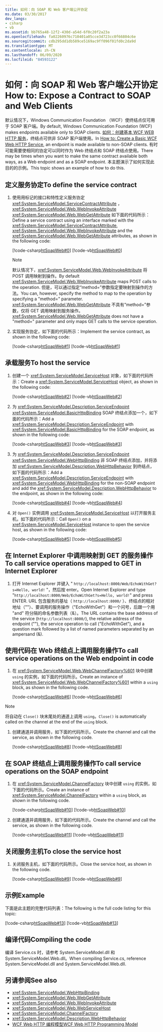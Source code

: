 ```yaml
---
title: 如何：向 SOAP 和 Web 客户端公开协定
ms.date: 03/30/2017
dev_langs:
- csharp
- vb
ms.assetid: bb765a48-12f2-430d-a54d-6f0c20f2a23a
ms.openlocfilehash: fa02260976c710401a05cce3d723cc0f66804c6e
ms.sourcegitcommit: cdb295dd1db589ce5169ac9ff096f01fd0c2da9d
ms.translationtype: MT
ms.contentlocale: zh-CN
ms.lasthandoff: 06/09/2020
ms.locfileid: "84593122"
---
```

# <a name="how-to-expose-a-contract-to-soap-and-web-clients"></a><span data-ttu-id="862a1-102">如何：向 SOAP 和 Web 客户端公开协定</span><span class="sxs-lookup"><span data-stu-id="862a1-102">How to: Expose a Contract to SOAP and Web Clients</span></span>

<span data-ttu-id="862a1-103">默认情况下，Windows Communication Foundation （WCF）使终结点仅可用于 SOAP 客户端。</span><span class="sxs-lookup"><span data-stu-id="862a1-103">By default, Windows Communication Foundation (WCF) makes endpoints available only to SOAP clients.</span></span> <span data-ttu-id="862a1-104">[如何：创建基本 WCF WEB HTTP 服务](how-to-create-a-basic-wcf-web-http-service.md)，终结点可供非 SOAP 客户端使用。</span><span class="sxs-lookup"><span data-stu-id="862a1-104">In [How to: Create a Basic WCF Web HTTP Service](how-to-create-a-basic-wcf-web-http-service.md), an endpoint is made available to non-SOAP clients.</span></span> <span data-ttu-id="862a1-105">有时可能需要使相同的协定可以同时作为 Web 终结点和 SOAP 终结点使用。</span><span class="sxs-lookup"><span data-stu-id="862a1-105">There may be times when you want to make the same contract available both ways, as a Web endpoint and as a SOAP endpoint.</span></span> <span data-ttu-id="862a1-106">本主题演示了如何实现此目的的示例。</span><span class="sxs-lookup"><span data-stu-id="862a1-106">This topic shows an example of how to do this.</span></span>

## <a name="to-define-the-service-contract"></a><span data-ttu-id="862a1-107">定义服务协定</span><span class="sxs-lookup"><span data-stu-id="862a1-107">To define the service contract</span></span>

1. <span data-ttu-id="862a1-108">使用用标记的接口和特性定义服务协定 <xref:System.ServiceModel.ServiceContractAttribute> ， <xref:System.ServiceModel.Web.WebInvokeAttribute> <xref:System.ServiceModel.Web.WebGetAttribute> 如下面的代码所示：</span><span class="sxs-lookup"><span data-stu-id="862a1-108">Define a service contract using an interface marked with the <xref:System.ServiceModel.ServiceContractAttribute>, <xref:System.ServiceModel.Web.WebInvokeAttribute> and the <xref:System.ServiceModel.Web.WebGetAttribute> attributes, as shown in the following code:</span></span>

    [!code-csharp[htSoapWeb#0](../../../../samples/snippets/csharp/VS_Snippets_CFX/htsoapweb/cs/program.cs#0)]
    [!code-vb[htSoapWeb#0](../../../../samples/snippets/visualbasic/VS_Snippets_CFX/htsoapweb/vb/program.vb#0)]

    > [!NOTE]
    > <span data-ttu-id="862a1-109">默认情况下，<xref:System.ServiceModel.Web.WebInvokeAttribute> 将 POST 调用映射到操作。</span><span class="sxs-lookup"><span data-stu-id="862a1-109">By default <xref:System.ServiceModel.Web.WebInvokeAttribute> maps POST calls to the operation.</span></span> <span data-ttu-id="862a1-110">但是，可以通过指定“method=”参数指定要映射到操作的方法。</span><span class="sxs-lookup"><span data-stu-id="862a1-110">You can, however, specify the method to map to the operation by specifying a "method=" parameter.</span></span> <span data-ttu-id="862a1-111"><xref:System.ServiceModel.Web.WebGetAttribute> 不具有“method=”参数，仅将 GET 调用映射到服务操作。</span><span class="sxs-lookup"><span data-stu-id="862a1-111"><xref:System.ServiceModel.Web.WebGetAttribute> does not have a "method=" parameter and only maps GET calls to the service operation.</span></span>

2. <span data-ttu-id="862a1-112">实现服务协定，如下面的代码所示：</span><span class="sxs-lookup"><span data-stu-id="862a1-112">Implement the service contract, as shown in the following code:</span></span>

     [!code-csharp[htSoapWeb#1](../../../../samples/snippets/csharp/VS_Snippets_CFX/htsoapweb/cs/program.cs#1)]
     [!code-vb[htSoapWeb#1](../../../../samples/snippets/visualbasic/VS_Snippets_CFX/htsoapweb/vb/program.vb#1)]

## <a name="to-host-the-service"></a><span data-ttu-id="862a1-113">承载服务</span><span class="sxs-lookup"><span data-stu-id="862a1-113">To host the service</span></span>

1. <span data-ttu-id="862a1-114">创建一个 <xref:System.ServiceModel.ServiceHost> 对象，如下面的代码所示：</span><span class="sxs-lookup"><span data-stu-id="862a1-114">Create a <xref:System.ServiceModel.ServiceHost> object, as shown in the following code:</span></span>

     [!code-csharp[htSoapWeb#2](../../../../samples/snippets/csharp/VS_Snippets_CFX/htsoapweb/cs/program.cs#2)]
     [!code-vb[htSoapWeb#2](../../../../samples/snippets/visualbasic/VS_Snippets_CFX/htsoapweb/vb/program.vb#2)]

2. <span data-ttu-id="862a1-115">为 <xref:System.ServiceModel.Description.ServiceEndpoint> <xref:System.ServiceModel.BasicHttpBinding> SOAP 终结点添加一个，如下面的代码所示：</span><span class="sxs-lookup"><span data-stu-id="862a1-115">Add a <xref:System.ServiceModel.Description.ServiceEndpoint> with <xref:System.ServiceModel.BasicHttpBinding> for the SOAP endpoint, as shown in the following code:</span></span>

     [!code-csharp[htSoapWeb#3](../../../../samples/snippets/csharp/VS_Snippets_CFX/htsoapweb/cs/program.cs#3)]
     [!code-vb[htSoapWeb#3](../../../../samples/snippets/visualbasic/VS_Snippets_CFX/htsoapweb/vb/program.vb#3)]

3. <span data-ttu-id="862a1-116">为 <xref:System.ServiceModel.Description.ServiceEndpoint> <xref:System.ServiceModel.WebHttpBinding> 非 SOAP 终结点添加，并将添加 <xref:System.ServiceModel.Description.WebHttpBehavior> 到终结点，如下面的代码所示：</span><span class="sxs-lookup"><span data-stu-id="862a1-116">Add a <xref:System.ServiceModel.Description.ServiceEndpoint> with <xref:System.ServiceModel.WebHttpBinding> for the non-SOAP endpoint and add the <xref:System.ServiceModel.Description.WebHttpBehavior> to the endpoint, as shown in the following code:</span></span>

     [!code-csharp[htSoapWeb#4](../../../../samples/snippets/csharp/VS_Snippets_CFX/htsoapweb/cs/program.cs#4)]
     [!code-vb[htSoapWeb#4](../../../../samples/snippets/visualbasic/VS_Snippets_CFX/htsoapweb/vb/program.vb#4)]

4. <span data-ttu-id="862a1-117">对 `Open()` 实例调用 <xref:System.ServiceModel.ServiceHost> 以打开服务主机，如下面的代码所示：</span><span class="sxs-lookup"><span data-stu-id="862a1-117">Call `Open()` on a <xref:System.ServiceModel.ServiceHost> instance to open the service host, as shown in the following code:</span></span>

     [!code-csharp[htSoapWeb#5](../../../../samples/snippets/csharp/VS_Snippets_CFX/htsoapweb/cs/program.cs#5)]
     [!code-vb[htSoapWeb#5](../../../../samples/snippets/visualbasic/VS_Snippets_CFX/htsoapweb/vb/program.vb#5)]

## <a name="to-call-service-operations-mapped-to-get-in-internet-explorer"></a><span data-ttu-id="862a1-118">在 Internet Explorer 中调用映射到 GET 的服务操作</span><span class="sxs-lookup"><span data-stu-id="862a1-118">To call service operations mapped to GET in Internet Explorer</span></span>

1. <span data-ttu-id="862a1-119">打开 Internet Explorer 并键入 " `http://localhost:8000/Web/EchoWithGet?s=Hello, world!` "，然后按 enter。</span><span class="sxs-lookup"><span data-stu-id="862a1-119">Open Internet Explorer and type "`http://localhost:8000/Web/EchoWithGet?s=Hello, world!`" and press ENTER.</span></span> <span data-ttu-id="862a1-120">URL 包含服务的基址（ `http://localhost:8000/` ）、终结点的相对地址（""）、要调用的服务操作（"EchoWithGet"）和一个问号，后跟一个用 "and" 符分隔的命名参数列表（&）。</span><span class="sxs-lookup"><span data-stu-id="862a1-120">The URL contains the base address of the service (`http://localhost:8000/`), the relative address of the endpoint (""), the service operation to call ("EchoWithGet"), and a question mark followed by a list of named parameters separated by an ampersand (&).</span></span>

## <a name="to-call-service-operations-on-the-web-endpoint-in-code"></a><span data-ttu-id="862a1-121">使用代码在 Web 终结点上调用服务操作</span><span class="sxs-lookup"><span data-stu-id="862a1-121">To call service operations on the Web endpoint in code</span></span>

1. <span data-ttu-id="862a1-122">在 <xref:System.ServiceModel.Web.WebChannelFactory%601> 块中创建 `using` 的实例，如下面的代码所示。</span><span class="sxs-lookup"><span data-stu-id="862a1-122">Create an instance of <xref:System.ServiceModel.Web.WebChannelFactory%601> within a `using` block, as shown in the following code.</span></span>

     [!code-csharp[htSoapWeb#6](../../../../samples/snippets/csharp/VS_Snippets_CFX/htsoapweb/cs/program.cs#6)]
     [!code-vb[htSoapWeb#6](../../../../samples/snippets/visualbasic/VS_Snippets_CFX/htsoapweb/vb/program.vb#6)]

> [!NOTE]
> <span data-ttu-id="862a1-123">将自动在 `Close()` 块末尾处的通道上调用 `using`。</span><span class="sxs-lookup"><span data-stu-id="862a1-123">`Close()` is automatically called on the channel at the end of the `using` block.</span></span>

1. <span data-ttu-id="862a1-124">创建通道并调用服务，如下面的代码所示。</span><span class="sxs-lookup"><span data-stu-id="862a1-124">Create the channel and call the service, as shown in the following code.</span></span>

     [!code-csharp[htSoapWeb#8](../../../../samples/snippets/csharp/VS_Snippets_CFX/htsoapweb/cs/program.cs#8)]
     [!code-vb[htSoapWeb#8](../../../../samples/snippets/visualbasic/VS_Snippets_CFX/htsoapweb/vb/program.vb#8)]

## <a name="to-call-service-operations-on-the-soap-endpoint"></a><span data-ttu-id="862a1-125">在 SOAP 终结点上调用服务操作</span><span class="sxs-lookup"><span data-stu-id="862a1-125">To call service operations on the SOAP endpoint</span></span>

1. <span data-ttu-id="862a1-126">在 <xref:System.ServiceModel.ChannelFactory> 块中创建 `using` 的实例，如下面的代码所示。</span><span class="sxs-lookup"><span data-stu-id="862a1-126">Create an instance of <xref:System.ServiceModel.ChannelFactory> within a `using` block, as shown in the following code.</span></span>

    [!code-csharp[htSoapWeb#10](../../../../samples/snippets/csharp/VS_Snippets_CFX/htsoapweb/cs/program.cs#10)]
    [!code-vb[htSoapWeb#10](../../../../samples/snippets/visualbasic/VS_Snippets_CFX/htsoapweb/vb/program.vb#10)]

2. <span data-ttu-id="862a1-127">创建通道并调用服务，如下面的代码所示。</span><span class="sxs-lookup"><span data-stu-id="862a1-127">Create the channel and call the service, as shown in the following code.</span></span>

    [!code-csharp[htSoapWeb#11](../../../../samples/snippets/csharp/VS_Snippets_CFX/htsoapweb/cs/program.cs#11)]
    [!code-vb[htSoapWeb#11](../../../../samples/snippets/visualbasic/VS_Snippets_CFX/htsoapweb/vb/program.vb#11)]

## <a name="to-close-the-service-host"></a><span data-ttu-id="862a1-128">关闭服务主机</span><span class="sxs-lookup"><span data-stu-id="862a1-128">To close the service host</span></span>

1. <span data-ttu-id="862a1-129">关闭服务主机，如下面的代码所示。</span><span class="sxs-lookup"><span data-stu-id="862a1-129">Close the service host, as shown in the following code.</span></span>

    [!code-csharp[htSoapWeb#9](../../../../samples/snippets/csharp/VS_Snippets_CFX/htsoapweb/cs/program.cs#9)]
    [!code-vb[htSoapWeb#9](../../../../samples/snippets/visualbasic/VS_Snippets_CFX/htsoapweb/vb/program.vb#9)]

## <a name="example"></a><span data-ttu-id="862a1-130">示例</span><span class="sxs-lookup"><span data-stu-id="862a1-130">Example</span></span>

<span data-ttu-id="862a1-131">下面是此主题的完整代码列表：</span><span class="sxs-lookup"><span data-stu-id="862a1-131">The following is the full code listing for this topic:</span></span>

[!code-csharp[htSoapWeb#13](../../../../samples/snippets/csharp/VS_Snippets_CFX/htsoapweb/cs/program.cs#13)]
[!code-vb[htSoapWeb#13](../../../../samples/snippets/visualbasic/VS_Snippets_CFX/htsoapweb/vb/program.vb#13)]

## <a name="compiling-the-code"></a><span data-ttu-id="862a1-132">编译代码</span><span class="sxs-lookup"><span data-stu-id="862a1-132">Compiling the code</span></span>

 <span data-ttu-id="862a1-133">编译 Service.cs 时，请参考 System.ServiceModel.dll 和 System.ServiceModel.Web.dll。</span><span class="sxs-lookup"><span data-stu-id="862a1-133">When compiling Service.cs, reference System.ServiceModel.dll and System.ServiceModel.Web.dll.</span></span>

## <a name="see-also"></a><span data-ttu-id="862a1-134">另请参阅</span><span class="sxs-lookup"><span data-stu-id="862a1-134">See also</span></span>

- <xref:System.ServiceModel.WebHttpBinding>
- <xref:System.ServiceModel.Web.WebGetAttribute>
- <xref:System.ServiceModel.Web.WebInvokeAttribute>
- <xref:System.ServiceModel.Web.WebServiceHost>
- <xref:System.ServiceModel.ChannelFactory>
- <xref:System.ServiceModel.Description.WebHttpBehavior>
- [<span data-ttu-id="862a1-135">WCF Web HTTP 编程模型</span><span class="sxs-lookup"><span data-stu-id="862a1-135">WCF Web HTTP Programming Model</span></span>](wcf-web-http-programming-model.md)

